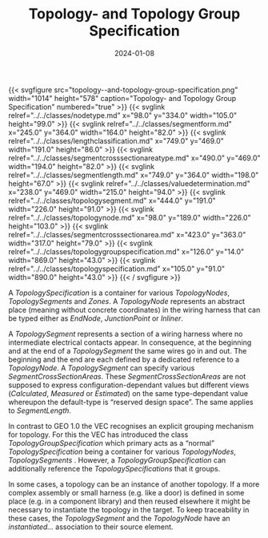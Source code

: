 ﻿---
title: Topology- and Topology Group Specification
toc: false
type: specs
layout: diagram
date: "2024-01-08"
draft: false
specification: VEC
version: 2.1.0
documentType: "Recommendation"
elementType: Diagram
classes:
  - NodeType
  - SegmentForm
  - LengthClassification
  - SegmentCrossSectionAreaType
  - SegmentLength
  - ValueDetermination
  - TopologySegment
  - TopologyNode
  - SegmentCrossSectionArea
  - TopologyGroupSpecification
  - TopologySpecification
menu:
  VEC-2.1.0:    
    parent: topology-and-geometry
    identifier: topology-and-geometry/topology--and-topology-group-specification
    weight: 1009001 

# Prev/next pager order (if `docs_section_pager` enabled in `params.toml`)
weight: 1009001
---
{{< svgfigure src="topology--and-topology-group-specification.png" width="1014" height="578" caption="Topology- and Topology Group Specification" numbered="true" >}}
  {{< svglink relref="../../classes/nodetype.md" x="98.0" y="334.0" width="105.0" height="99.0" >}}
  {{< svglink relref="../../classes/segmentform.md" x="245.0" y="364.0" width="164.0" height="82.0" >}}
  {{< svglink relref="../../classes/lengthclassification.md" x="749.0" y="469.0" width="191.0" height="86.0" >}}
  {{< svglink relref="../../classes/segmentcrosssectionareatype.md" x="490.0" y="469.0" width="194.0" height="82.0" >}}
  {{< svglink relref="../../classes/segmentlength.md" x="749.0" y="364.0" width="198.0" height="67.0" >}}
  {{< svglink relref="../../classes/valuedetermination.md" x="238.0" y="469.0" width="215.0" height="94.0" >}}
  {{< svglink relref="../../classes/topologysegment.md" x="444.0" y="191.0" width="226.0" height="91.0" >}}
  {{< svglink relref="../../classes/topologynode.md" x="98.0" y="189.0" width="226.0" height="103.0" >}}
  {{< svglink relref="../../classes/segmentcrosssectionarea.md" x="423.0" y="363.0" width="317.0" height="79.0" >}}
  {{< svglink relref="../../classes/topologygroupspecification.md" x="126.0" y="14.0" width="869.0" height="43.0" >}}
  {{< svglink relref="../../classes/topologyspecification.md" x="105.0" y="91.0" width="890.0" height="43.0" >}}
{{< / svgfigure >}}
<p> A <i>TopologySpecification</i> is a container for various <i>TopologyNodes</i>, <i>TopologySegments</i> and <i>Zones</i>. A <i>TopologyNode</i> represents an abstract place (meaning without concrete coordinates) in the wiring harness that can be typed either as <i>EndNode</i>, <i>JunctionPoint</i> or <i>Inliner</i>.      </p>      <p> A <i>TopologySegment</i> represents a section of a wiring harness where no intermediate electrical contacts appear. In consequence, at the beginning and at the end of a <i>TopologySegment</i> the same wires go in and out. The beginning and the end are each defined by a dedicated reference to a <i>TopologyNode</i>. A <i>TopologySegment</i> can specify various <i>SegmentCrossSectionAreas</i>. These <i>SegmentCrossSectionAreas</i> are not supposed to express configuration-dependant values but different views (<i>Calculated</i>, <i>Measured</i> or <i>Estimated</i>) on the same type-dependant value whereupon the default-type is &ldquo;reserved design space&rdquo;. The same applies to <i>SegmentLength</i>.      </p>      <p> In contrast to GEO 1.0 the VEC recognises an explicit grouping mechanism for topology. For this the VEC has introduced the class <i>TopologyGroupSpecification</i> which primary acts as a &ldquo;normal&rdquo; <i>TopologySpecification</i> being a container for various <i>TopologyNodes</i>, <i>TopologySegments</i> . However, a <i>TopologyGroupSpecification</i> can additionally reference the <i>TopologySpecifications</i> that it groups.      </p>      <p> In some cases, a topology can be an instance of another topology. If a more complex assembly or small harness (e.g.&#160;like a door) is defined in some place (e.g. in a component library)&#160;and then reused elsewhere it might be necessary to instantiate the topology in the target. To keep traceability in these cases, the <i>TopologySegment </i>and the <i>TopologyNode</i> have an <i>instantiated...</i> association to their source element.      </p>
